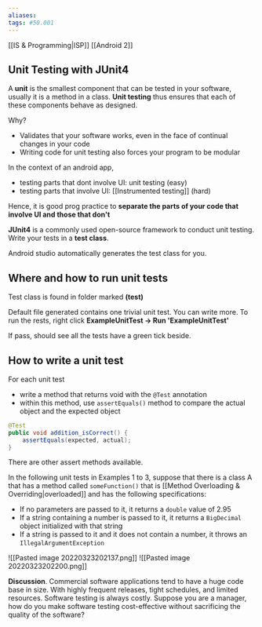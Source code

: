 ```yaml
---
aliases:
tags: #50.001
---
```

[[IS & Programming|ISP]]
[[Android 2]]

## Unit Testing with JUnit4
A **unit** is the smallest component that can be tested in your software, usually it is a method in a class.
**Unit testing** thus ensures that each of these components behave as designed.

Why?
- Validates that your software works, even in the face of continual changes in your code
- Writing code for unit testing also forces your program to be modular

In the context of an android app,
- testing parts that dont involve UI: unit testing (easy)
- testing parts that involve UI: [[Instrumented testing]] (hard)

Hence, it is good prog practice to **separate the parts of your code that involve UI and those that don't**

**JUnit4** is a commonly used open-source framework to conduct unit testing.
Write your tests in a **test class**.

Android studio automatically generates the test class for you.

## Where and how to run unit tests
Test class is found in folder marked **(test)**

Default file generated contains one trivial unit test. You can write more.
To run the rests, right click **ExampleUnitTest -> Run 'ExampleUnitTest'**

If pass, should see all the tests have a green tick beside.

## How to write a unit test
For each unit test
- write a method that returns void with the `@Test` annotation
- within this method, use `assertEquals()` method to compare the actual object and the expected object

```java
@Test
public void addition_isCorrect() {
	assertEquals(expected, actual);
}
```
There are other assert methods available.

In the following unit tests in Examples 1 to 3, suppose that there is a class A that has a method called `someFunction()` that is [[Method Overloading & Overriding|overloaded]] and has the following specifications:  
- If no parameters are passed to it, it returns a `double` value of 2.95  
- If a string containing a number is passed to it, it returns a `BigDecimal` object initialized with that string  
- If a string is passed to it and it does not contain a number, it throws an `IllegalArgumentException`

![[Pasted image 20220323202137.png]]
![[Pasted image 20220323202200.png]]

**Discussion**. Commercial software applications tend to have a huge code base in size. With highly frequent releases, tight schedules, and limited resources. Software testing is always costly. Suppose you are a manager, how do you make software testing cost-effective without sacrificing the quality of the software?
